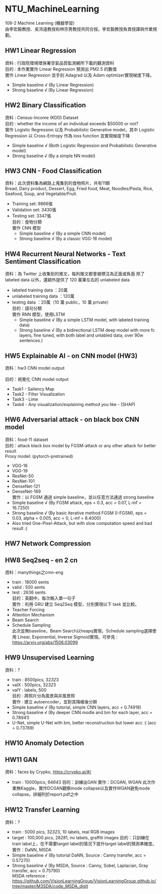 # NTU_MachineLearning
108-2 Machine Learning (機器學習) <br/>
由李宏毅教授、吳沛遠教授和林宗男教授共同合授。李宏毅教授負責授課與作業規劃。

## HW1 Linear Regression
  資料 : 行政院環境環保署空氣品質監測網所下載的觀測資料 <br/>
  目的 : 本作業實作 Linear Regression 預測出 PM2.5 的數值 <br/>
  實作 Linear Regression 並手刻 Adagrad 以及 Adam optimizer實現梯度下降。 <br/>
   + Simple baseline √  (By Linear Regression)<br/>
   + Strong baseline √  (By Linear Regression)

## HW2 Binary Classification
  資料 : Census-Income (KDD) Dataset <br/>
  目的 : whether the income of an individual exceeds $50000 or not? <br/>
  實作 Logistic Regression 以及 Probabilistic Generative model，其中 Logistic Regression 以 Cross-Entropy 作為 loss function 並實現梯度下降<br/>
   + Simple baseline √ (Both Logistic Regression and Probabilistic Generative model) <br/>
   + Strong baseline √ (By a simple NN model)

## HW3 CNN - Food Classification
資料：此次資料集為網路上蒐集到的食物照片，共有11類  <br/>
Bread, Dairy product, Dessert, Egg, Fried food, Meat, Noodles/Pasta, Rice, Seafood, Soup, and Vegetable/Fruit.  <br/>
+ Training set: 9866張 
+ Validation set: 3430張
+ Testing set: 3347張 <br/>
目的：食物分類 <br/>
實作 CNN 模型
   + Simple baseline √ (By a simple CNN model) <br/>
   + Strong baseline √ (By a classic VGG-16 model)
   
## HW4 Recurrent Neural Networks - Text Sentiment Classification
資料：為 Twitter 上收集到的推文，每則推文都會被標注為正面或負面
除了 labeled data 以外，還額外提供了 120 萬筆左右的 unlabeled data
+ labeled training data    ：20萬
+ unlabeled training data  ：120萬
+ testing data             ：20萬（10 萬 public，10 萬 private） <br/>
目的：語句分類 <br/>
實作 RNN 模型，使用LSTM
   + Simple baseline √ (By a simple LSTM model, with labeled training data) <br/>
   + Strong baseline √ (By a bidirectional LSTM deep model with more fc layers, fine tuned, with both label and unlabled data, over 90w sentences.) <br/>
   
## HW5 Explainable AI - on CNN model (HW3)
 資料：hw3 CNN model output <br/>  
 目的：視覺化 CNN model output 
  + Task1 - Sailency Map
  + Task2 - Filter Visualization
  + Task3 - Lime
  + Task4 - Any visualization/explaining method you like - (SHAP)
  
## HW6 Adversarial attack - on black box CNN model 
資料：food-11 dataset <br/>
目的：attack black box model by FGSM-attack or any other attack for better result <br/>
Proxy model: (pytorch-pretrained)
  + VGG-16
  + VGG-19
  + ResNet-50
  + ResNet-101
  + DenseNet-121
  + DenseNet-169  <br/> 
實作：以 FGSM 通過 simple baseline，並以任意方法通過 strong baseline
  + Simple baseline √ (By FGSM attack, eps = 0.3, acc = 0.07, L-inf = 16.7250) <br/>
  + Strong baseline √ (By basic iterative method FGSM (I-FGSM), eps = 0.03, alpha = 0.005, acc = 0, L-inf = 8.4000) <br/>
  + Also tried One-Pixel-Attack, but with slow computation speed and bad result :(

## HW7 Network Compression 

## HW8 Seq2seq - en 2 cn
資料：manythings之cmn-eng
  + train : 18000 sents
  + valid : 500   sents
  + test  : 2636  sents  <br/>
目的：英翻中，每次輸入單一句子  <br/>
實作：利用 GRU 建立 Seq2Seq 模型，分別實現以下 task 並比較。
  + Teacher Forcing
  + Attention Mechanism
  + Beam Search
  + Schedule Sampling   <br/>
此次並無baseline，Beam Search以heapq實現，Schedule sampling選擇使用 Linear, Exponential, Inverse Sigmoid實現。可參見 : https://arxiv.org/abs/1506.03099
 
## HW9 Unsupervised Learning
資料：?
  + train : 8500pics, 32*32*3
  + valX : 500pics, 32*32*3
  + valY : labels, 500 <br/>
目的 : 將照片分為風景與非風景照 <br/>
實作 : 建立 autoencoder，並對其降維後分群 <br/>
  + Simple baseline √ (By tutorial, simple CNN layers, acc = 0.74918) <br/>
  + Strong baseline √ (By deeper CNN modle and bm for each layer, acc = 0.78941) <br/>
  + U-Net, simple U-Net with bm, better reconstruction but lower acc :(  (acc = 0.73789)
  
## HW10 Anomaly Detection

## HW11 GAN
資料：faces by Crypko, https://crypko.ai/#/
+ train : 10000pics, 64*64*3
目的：訓練出GAN
實作：DCGAN, WGAN
此次作業無Kaggle，實作DCGAN觀察mode collapse以及實作WGAN避免mode collapse。詳細列於report.pdf之中

## HW12 Transfer Learning
資料：?
  + train : 5000 pics, 32*32*3, 10 labels, real RGB images
  + target : 100,000 pics, 28*28*1, no labels, graffiti images
目的：只訓練在train label上，在不需要target label的情況下提升target label的預測準確度。
實作：DaNN, MSDA
  + Simple baseline √ (By tutorial DaNN, Source : Canny transfer, acc = 0.57270) <br/>
  + Strong baseline √ (By MSDA, Source : Canny, Sobel, Laplacian, Gray transfer, acc = 0.75790) <br/>
MSDA reference : https://github.com/VisionLearningGroup/VisionLearningGroup.github.io/tree/master/M3SDA/code_MSDA_digit


